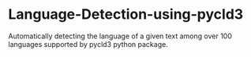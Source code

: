 # Language-Detection-using-pycld3
Automatically detecting the language of a given text among over 100 languages supported by pycld3 python package. 
